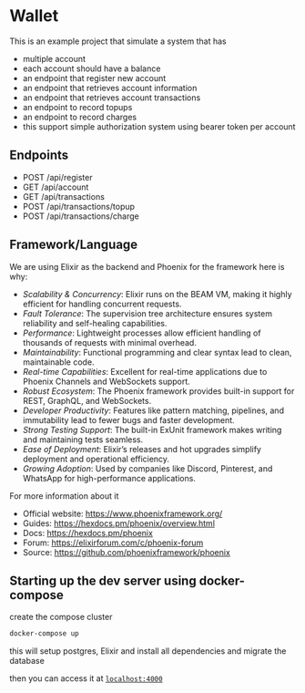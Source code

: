 # Wallet

This is an example project that simulate a system that has
- multiple account
- each account should have a balance
- an endpoint that register new account
- an endpoint that retrieves account information
- an endpoint that retrieves account transactions
- an endpoint to record topups
- an endpoint to record charges
- this support simple authorization system using bearer token per account

## Endpoints
- POST /api/register
- GET /api/account
- GET /api/transactions
- POST /api/transactions/topup
- POST /api/transactions/charge


## Framework/Language
We are using Elixir as the backend and Phoenix for the framework here is why:
- *Scalability & Concurrency*: Elixir runs on the BEAM VM, making it highly efficient for handling concurrent requests.
- *Fault Tolerance*: The supervision tree architecture ensures system reliability and self-healing capabilities.
- *Performance*: Lightweight processes allow efficient handling of thousands of requests with minimal overhead.
- *Maintainability*: Functional programming and clear syntax lead to clean, maintainable code.
- *Real-time Capabilities*: Excellent for real-time applications due to Phoenix Channels and WebSockets support.
- *Robust Ecosystem*: The Phoenix framework provides built-in support for REST, GraphQL, and WebSockets.
- *Developer Productivity*: Features like pattern matching, pipelines, and immutability lead to fewer bugs and faster development.
- *Strong Testing Support*: The built-in ExUnit framework makes writing and maintaining tests seamless.
- *Ease of Deployment*: Elixir’s releases and hot upgrades simplify deployment and operational efficiency.
- *Growing Adoption*: Used by companies like Discord, Pinterest, and WhatsApp for high-performance applications.

For more information about it

  * Official website: https://www.phoenixframework.org/
  * Guides: https://hexdocs.pm/phoenix/overview.html
  * Docs: https://hexdocs.pm/phoenix
  * Forum: https://elixirforum.com/c/phoenix-forum
  * Source: https://github.com/phoenixframework/phoenix

## Starting up the dev server using docker-compose

create the compose cluster

```sh
docker-compose up
```

this will setup postgres, Elixir and install all dependencies and migrate the database

then you can access it at [`localhost:4000`](http://localhost:4000)